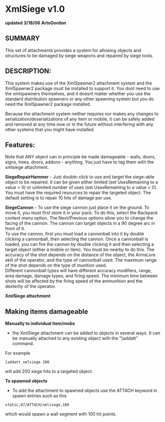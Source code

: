 # XmlSiege v1.0
**updated 3/18/06**
**ArteGordon**

## SUMMARY
This set of attachments provides a system for allowing objects and structures to be damaged by siege weapons and repaired by siege tools.  

## DESCRIPTION:

This system makes use of the XmlSpawner2 attachment system and the XmlSpawner2 package must be installed to support it.  You dont need to use the xmlspawners themselves, and it doesnt matter whether you use the standard distribution spawners or any other spawning system but you do need the XmlSpawner2 package installed.

Because the attachment system neither requires nor makes any changes to serialization/deserializations of any item or mobile, it can be safely added and removed at any time now or in the future without interfering with any other systems that you might have installed.


## Features:

Note that ANY object can in principle be made damageable - walls, doors, signs, trees, doors, addons - anything.  You just have to tag them with the xmlsiege attachment. 

**SiegeRepairHammer** -  Just double-click to use and target the siege-able object to be repaired.  It can be given either limited (set UsesRemaining to a value > 0) or unlimited number of uses (set UsesRemaining to a value < 0).
You must have the required resources to repair the targeted object.  The default setting is to repair 10 hits of damage per use.

**SiegeCannon** - To use the siege cannon just place it on the ground.
To move it, you must first store it in your pack.  To do this, select the Backpack context menu option.
The Next/Previous options allow you to change the facing of the cannon.  The cannon can target objects in a 90 degree arc in front of it.  
To use the cannon, first you must load a cannonball into it by double clicking a cannonball, then selecting the cannon.
Once a cannonball is loaded, you can fire the cannon by double clicking it and then selecting a target object (either a mobile or item).  You must be nearby to do this.
The accuracy of the shot depends on the distance of the object, the ArmsLore skill of the operator, and the type of cannonball used.
The maximum range of the shot depends on the type of munition used.  
Different cannonball types will have different accuracy modifiers, range, area damage, damage types, and firing speed.
The minimum time between shots will be affected by the firing speed of the ammunition and the dexterity of the operator.

**XmlSiege attachment**


## Making items damageable

**Manually to individual item/mobs**

- the XmlSiege attachment can be added to objects in several ways.  It can be manually attached to any existing object with the "[addatt" command.

For example

```
[addatt xmlsiege 200 
```

will add 200 siege hits to a targeted object.


**To spawned objects**

- To add the attachment to spawned objects use the ATTACH keyword in spawn entries such as this

```
static,87/ATTACH/xmlsiege,100
```

which would spawn a wall segment with 100 hit points.  
